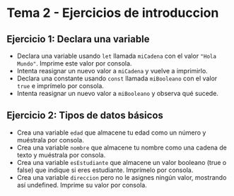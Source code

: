 # Tema 2 - Ejercicios de introduccion

## Ejercicio 1: Declara una variable
- Declara una variable usando `let` llamada `miCadena` con el valor `"Hola Mundo"`. Imprime este valor por consola.
- Intenta reasignar un nuevo valor a `miCadena` y vuelve a imprimirlo.
- Declara una constante usando `const` llamada `miBooleano` con el valor `true` e imprímelo por consola.
- Intenta reasignar un nuevo valor a `miBooleano` y observa qué sucede.

## Ejercicio 2: Tipos de datos básicos
- Crea una variable `edad` que almacene tu edad como un número y muéstrala por consola.
- Crea una variable `nombre` que almacene tu nombre como una cadena de texto y muéstrala por consola.
- Crea una variable `esEstudiante` que almacene un valor booleano (true o false) que indique si eres estudiante. Imprímelo por consola.
- Crea una variable `direccion` pero no le asignes ningún valor, mostrando así undefined. Imprime su valor por consola.